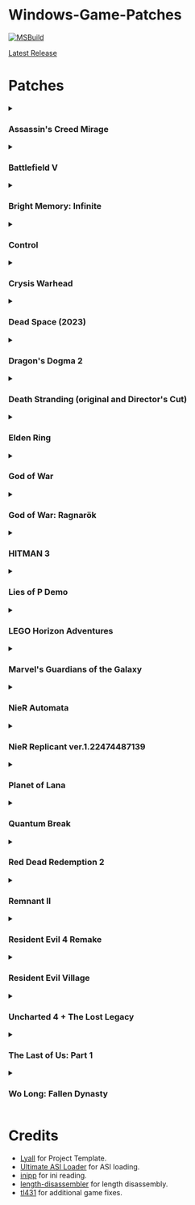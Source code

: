 # Windows-Game-Patches

[![MSBuild](https://github.com/illusion0001/Windows-Game-Patches/actions/workflows/msbuild.yml/badge.svg)](https://github.com/illusion0001/Windows-Game-Patches/actions/workflows/msbuild.yml)

[Latest Release](https://github.com/illusion0001/Windows-Game-Patches/releases/latest)

# Patches

<details><summary>
  
  ### Assassin's Creed Mirage
</summary>
  
  - Disable TAA
  - Disable CA

#### Installation

- **Note:** ***Please make sure any executable hex edits are removed/reverted first***.
  - Extract the following contents of the release zip into the Win64 folder.
  - Rename `dinput8.dll` from folder `!ASI_Loader_x64` to `winmm.dll` and copy to game folder.
  - `ACMirage.NoTAA.asi`
</details>
<details><summary>
  
  ### Battlefield V
</summary>

  - Disable TAA
  - Custom Internal AA Options.
    - PostProcessAAMode_None: `0`
    - PostProcessAAMode_FxaaLow: `1`
    - PostProcessAAMode_FxaaMedium: `2`
    - PostProcessAAMode_FxaaHigh: `3`
    - PostProcessAAMode_FxaaCompute: `4`
    - PostProcessAAMode_FxaaComputeExtreme: `5`
    - PostProcessAAMode_Smaa1x: `6`
    - PostProcessAAMode_SmaaT2x: `7`
    - PostProcessAAMode_TemporalAA: `8`

#### Installation
- **Note:** ***Please make sure any executable hex edits are removed/reverted first***.
- ***This has not been tested online, use at your own risk!***.
  - Extract the following contents of the release zip into the game root folder.
  - Rename `dinput8.dll` from folder `!ASI_Loader_x64` to `winmm.dll` and copy to game folder.
  - `BFV.NoTAA.asi`
</details>
<details><summary>
  
  ### Bright Memory: Infinite
</summary>

  - Disable TAA
  - Disable Forced Sharpening

#### Installation

- **Note:** ***Please make sure any executable hex edits are removed/reverted first***.
  - Extract the following contents of the release zip into the Win64 folder. (`BrightMemoryInfinite\Binaries\Win64\`).
  - Rename `dinput8.dll` from folder `!ASI_Loader_x64` to `winmm.dll` and copy to game folder.
  - `BrightMemoryInfinite.NoTAA.asi`
</details>

<details><summary>

### Control
</summary>

  - Skip Startup Logos
  - Dev Menu Restore (HDR Version is supported) ~~its a new compile version as a mod, are they allowed to do that?~~
  - Debug Camera (Press L3 and Triangle when `bEnableDevMenu` is enabled)

#### Installation

- **Note:** ***Please make sure any executable hex edits are removed/reverted first***.
  - **Only tested with Steam version**
- Extract the following contents of the release zip into the root game folder.
  - Rename original `bink2w64.dll` to `bink2w64Hooked.dll` for ASI Loader.
  - Extract `dinput8.dll` from zip `!ASI_Loader_x64` and rename to `bink2w64.dll` and copy to game folder.
  - Extract `Control.Patches.asi` to game folder.
  - Run game once to generate ini and close it.
  - Enable config for desried patches.

#### Special Thanks
- Original [Control Dev Menu](https://www.nexusmods.com/control/mods/28) mod for references in Debug Panel.

</details>

<details><summary>

### Crysis Warhead
</summary>

  - Restore Chicken Bullets

#### Installation

- **Note:** ***Please make sure any executable hex edits are removed/reverted first***.
  - *This patch has no ini file!*
- Extract the following contents of the release zip into the root game folder.
  - Extract `dinput8.dll` from zip `!ASI_Loader_x64` and rename to `version.dll` and copy to game `Bin64` folder.
  - Extract `CrysisWarhead.Patches.asi` to game `Bin64` folder.
- Once in game, open console and type `chickens` to enable.

#### Installation

- Only 64 bit version of game is supported.
  - Tested version is Steam 1.1.711
- OS:
  - Windows 7 x64 and newer:
    - ASI Loader only supports Windows 7 due to missing `AcquireSRWlockExclusive` and few others in XP x64 kernel32.

</details>
<details><summary>

### Dead Space (2023)
</summary>

  - Disable Forced TAA

#### Installation

- **Note:** ***Please make sure any executable hex edits are removed/reverted first***.
  - *This patch has no ini file! meaning TAA will be disabled without any config adjustments.*
- Extract the following contents of the release zip into the root game folder.
  - Extract `dinput8.dll` from zip `!ASI_Loader_x64` and rename to `winmm.dll` and copy to game folder.
  - Extract `DeadSpace.NoTAA.asi` to game folder.
  - Create `winmm.ini` and add the following to the new created file: (See [#36](https://github.com/illusion0001/Windows-Game-Patches/issues/36#issuecomment-2525569596))
    ```ini
    [GlobalSets]
    DontLoadFromDllMain=0
    ```

</details>
<details><summary>


### Dragon's Dogma 2
</summary>

  - Disable Forced Sharpening

#### Installation

- **Note:** ***Please make sure any executable hex edits are removed/reverted first***.
  - Download [REFramework](https://github.com/praydog/REFramework) and extract `dinput8.dll` into the game root folder.
  - Extract `DD2.Sharpness.dll` from the release zip in the folder `Dragons Dogma 2\reframework\plugins`.

</details>
<details><summary>

### Death Stranding (original and Director's Cut)
</summary>

  - Force AA mode (None, FXAA or TAA)
  - Skip savegame checks (for savegame transfer between different versions/profiles)

#### Installation

- **Note:** ***Please make sure any executable hex edits are removed/reverted first***.
  - Extract the following contents of the release zip into the game root folder.
  - Rename `dinput8.dll` from folder `!ASI_Loader_x64` to `version.dll` and copy to game folder.
  - `version.ini`
  - `DeathStranding.Fix.asi`
</details>
<details><summary>
  
### Elden Ring
</summary>

  - Force TAA off
  - Disable Chromatic Aberration (thanks to [techiew](https://github.com/techiew/EldenRingMods) for the original fix)

#### Installation

- **Note:** ***Please make sure any executable hex edits are removed/reverted first***.
  - Extract the following contents of the release zip into the game folder. (`ELDEN RING\Game\`).
  - Copy `dinput8.dll` from folder `!ASI_Loader_x64` to game folder.
  - `EldenRing.NoTAA.asi`
</details>
<details><summary>
  
### God of War
</summary>

  - Disable TAA
  - Disable Forced Sharpening
  - Disable Static Vignette
  - Disable Depth of Field

#### Installation

- **Note:** ***Please make sure any executable hex edits are removed/reverted first***.
  - Extract the following contents of the release zip into the game folder.
  - Rename `dinput8.dll` from folder `!ASI_Loader_x64` to `winmm.dll` and copy to game folder.
  - `GoW.NoTAA.asi`
</details>
<details><summary>

### God of War: Ragnarök
</summary>

  - Disable TAA
  - Disable Static Vignette
  - Disable Depth of Field

#### Installation

- **Note:** ***Please make sure any executable hex edits are removed/reverted first***.
  - Extract the following contents of the release zip into the game folder.
  - Rename `dinput8.dll` from folder `!ASI_Loader_x64` to `winmm.dll` and copy to game folder.
  - `GoWR.NoTAA.asi`
</details>
<details><summary>

### HITMAN 3
</summary>

  - Disable TAA
  - Disable Forced Sharpening

#### Installation

- **Note:** ***Please make sure any executable hex edits are removed/reverted first***.
  - Extract the following contents of the release zip into the game folder. (`HITMAN3\Retail\`).
  - Copy `dinput8.dll` from folder `!ASI_Loader_x64` to game folder.
  - `Hitman3.NoTAA.asi`
</details>
<details><summary>

### Lies of P Demo
</summary>

  - Disable TAA
  - Disable Depth of Field

#### Installation

- **Note:** ***Please make sure any executable hex edits are removed/reverted first***.
  - Extract the following contents of the release zip into the Win64 folder. (`Lies of P Demo\LiesofP\Binaries\Win64\`).
  - Rename `dinput8.dll` from folder `!ASI_Loader_x64` to `winmm.dll` and copy to game folder.
  - `LiesOfP.NoTAA.asi`
</details>
<details><summary>

### LEGO Horizon Adventures
</summary>

  - Disable TAA
  - Disable Depth of Field

#### Installation

- **Note:** ***Please make sure any executable hex edits are removed/reverted first***.
  - Extract the following contents of the release zip into the Win64 folder. (`LEGO Horizon Adventures\Glow\Binaries\Win64\`).
  - Rename `dinput8.dll` from folder `!ASI_Loader_x64` to `winmm.dll` and copy to game folder.
  - `LegoHorizonAdventures.NoTAA.asi`
</details>
<details><summary>
 
### Marvel's Guardians of the Galaxy
</summary>

  - Disable TAA

#### Installation

- **Note:** ***Please make sure any executable hex edits are removed/reverted first***.
  - Extract the following contents of the release zip into the game folder. (`Marvel's Guardians of the Galaxy\bin`).
  - Copy `dinput8.dll` from folder `!ASI_Loader_x64` to game folder.
  - `GotG.NoTAA.asi`
</details>

<details><summary>

### NieR Automata
</summary>

  - Flag Menu

#### Installation
- **Note:** ***Please make sure any executable hex edits are removed/reverted first***.
  - Extract the following contents of the release zip into the game root folder.
  - Rename `dinput8.dll` from folder `!ASI_Loader_x64` to `winmm.dll` and copy to game folder.
  - `NierAutomata.DebugFeatures.asi`

#### Speical Thanks
  - Emoose [LodMod](https://github.com/emoose/NieRAutomata-LodMod) for debug flag enums!

</details>

<details><summary>

### NieR Replicant ver.1.22474487139
</summary>

  - Remove FPS Limit
#### Installation
- **Note:** ***Please make sure any executable hex edits are removed/reverted first***.
  - Extract the following contents of the release zip into the game root folder.
  - Rename `dinput8.dll` from folder `!ASI_Loader_x64` to `winmm.dll` and copy to game folder.
  - `NierReplicant.Fix.asi`
</details>
<details><summary>
  
### Planet of Lana
</summary>

  - Disable TAA

#### Installation

- **Note:** ***Please make sure any executable hex edits are removed/reverted first***.
  - Extract the following contents of the release zip into the game root folder.
  - Rename `dinput8.dll` from folder `!ASI_Loader_x64` to `d3d11.dll` and copy to game folder.
  - `PlanetOfLana.NoTAA.asi`
  - `d3d11.ini`
</details>

<details><summary>

### Quantum Break
</summary>

  - Skip Startup Logos
  - Dev Menu Restore

#### Installation

- **Note:** ***Please make sure any executable hex edits are removed/reverted first***.
  - **Only tested with Steam version**
- Rename original `bink2w64.dll` in game `dx11` folder to `bink2w64Hooked.dll` for ASI Loader.
- Extract `dinput8.dll` from zip `!ASI_Loader_x64` and rename to `bink2w64.dll` and copy to game `dx11` folder.
- Extract `QuantumBreak.Patches.asi` to game `dx11` folder.
- Run game once to generate ini and close it.
- Enable config for desried patches.

#### Special Thanks
- Original [Control Dev Menu](https://www.nexusmods.com/control/mods/28) mod for references in Debug Panel.

</details>

<details><summary>

### Red Dead Redemption 2
</summary>

#### Notes

  - Please use version [1.0.136-321f7350](https://github.com/illusion0001/Windows-Game-Patches/releases/tag/1.0.136-321f7350) in the meantime while cmake transitioning is in progress.

#### Patches
  - Skip Legal and Logo videos
  - Load directly into benchmark mode (5th index, Saint Denis benchmark)

#### Installation

- **Note:** ***Please make sure any executable hex edits are removed/reverted first***.
  - Extract the following contents of the release zip into the game root folder. (next to where `RDR2.exe` is located).
  - Copy `dinput8.dll` from folder `!ASI_Loader_x64` to game folder.
  - `RDR3.Patches.asi`
  - `ScriptHookRDR2.dll`

#### Credits

This patch uses following work:
- [ScriptHook SDK for RDR2](http://www.dev-c.com/rdr2/scripthookrdr2/)
- [Main and Legal Menu Skip Mod](https://www.rdr2mods.com/downloads/rdr2/other/304-main-and-legal-menu-skip/)

</details>
<details><summary>

### Remnant II
</summary>

  - Disable TAA
  - Disable Forced Sharpening

#### Installation

- **Note:** ***Please make sure any executable hex edits are removed/reverted first***.
  - Extract the following contents of the release zip into the Win64 folder. (`Remnant 2\Remnant2\Binaries\Win64\`).
  - Rename `dinput8.dll` from folder `!ASI_Loader_x64` to `winmm.dll` and copy to game folder.
  - `Remnant2.NoTAA.asi`
</details>
<details><summary>
  
### Resident Evil 4 Remake
</summary>

  - Disable Forced Sharpening

#### Installation
- **Note:** ***Please make sure any executable hex edits are removed/reverted first***.
  - Download [REFramework](https://github.com/praydog/REFramework) and extract `dinput8.dll` into the game root folder.
  - Extract `RE4.Sharpness.asi` from the release zip in the folder `RESIDENT EVIL 4  BIOHAZARD RE4\reframework\plugins` and rename it into `RE4.Sharpness.dll`.
</details>
<details><summary>

### Resident Evil Village
</summary>

  - Disable TAA and Forced Sharpening
  - Disable Forced Sharpening only

#### Installation
- **Note:** ***Please make sure any executable hex edits are removed/reverted first***.
  - Download [REFramework](https://github.com/praydog/REFramework) and extract `dinput8.dll` into the game root folder.
  - Extract `RE8.NoTAA.asi` from the release zip in the folder `Resident Evil Village BIOHAZARD VILLAGE\reframework\plugins` and rename it into `RE8.NoTAA.dll`.
</details>
<details><summary>
  
### Uncharted 4 + The Lost Legacy
</summary>

  - Debug Menu (by SunBeam)
    - Controls:
      - Joypad:
        - `L3 + X`: Open Quick Menu
        - `L3 + Circle`: Open Dev Menu
        - `L3 + Square`: Debug Pause
        - `Circle`: Back submenu
        - `X`: Enter\Select Dev Menu Entry
      - Keyboard:
        - `Alt + Tilde`: Open Dev Menu
        - `Tilde + 1`: Open Quick Menu
        - `Tilde`: Back submenu
        - `Enter`: Enter\Select Dev Menu Entry
  - Skip Intro Logo Videos
  - Disable TAA
  - Disable Forced Sharpening
  - Disable Barrel Distortion
  - Disable Screen Zoom
  - Disable Chromatic Aberration
  - Disable Depth of Field
  - Disable Vignette

#### Installation

- **Note:** ***Please make sure any executable hex edits are removed/reverted first***.
  - Extract the following contents of the release zip into the game root folder.
  - Rename `dinput8.dll` from folder `!ASI_Loader_x64` to `winmm.dll` and copy to game folder.
  - `Uncharted4TLL.NoTAA.asi`
</details>
<details><summary>
  
### The Last of Us: Part 1
</summary>

  - Debug Menu
  - Custom Debug Menu (Work in Progress)
  - Restored Active Task Display
  - Extended Debug Menu by [infogram](https://web.archive.org/web/20230413143249/https://cs.rin.ru/forum/viewtopic.php?p=2806625)
    - `1.0.85-44a951ca` now supports game version `1.0.5.0` and newer.

#### Installation

- **Note:** ***Please make sure any executable hex edits are removed/reverted first***.
  - Extract the following contents of the release zip into the game root folder.
  - Rename `dinput8.dll` from folder `!ASI_Loader_x64` to `winmm.dll` and copy to game folder.
  - `T1X.DebugFeatures.asi`
</details>
<details><summary>
  
### Wo Long: Fallen Dynasty
</summary>

  - Remove 30FPS Limit for Cutscenes (Experimental)
#### Installation
- **Note:** ***Please make sure any executable hex edits are removed/reverted first***.
  - Extract the following contents of the release zip into the game root folder.
  - Rename `dinput8.dll` from folder `!ASI_Loader_x64` to `winmm.dll` and copy to game folder.
  - `WoLong.Fix.asi`
</details>
  
# Credits
- [Lyall](https://github.com/Lyall) for Project Template.
- [Ultimate ASI Loader](https://github.com/ThirteenAG/Ultimate-ASI-Loader) for ASI loading.
- [inipp](https://github.com/mcmtroffaes/inipp) for ini reading.
- [length-disassembler](https://github.com/Nomade040/length-disassembler) for length disassembly.
- [tl431](https://github.com/TL431/) for additional game fixes.
